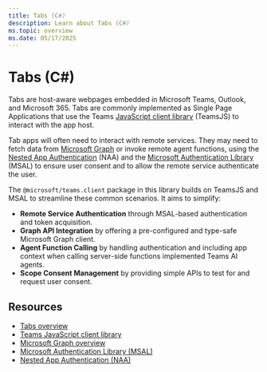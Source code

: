 ```yaml
---
title: Tabs (C#)
description: Learn about Tabs (C#)
ms.topic: overview
ms.date: 05/17/2025
---
```


# Tabs (C#)

Tabs are host-aware webpages embedded in Microsoft Teams, Outlook, and Microsoft 365. Tabs are commonly implemented as Single Page Applications that use the Teams [JavaScript client library](/microsoftteams/platform/tabs/how-to/using-teams-client-library) (TeamsJS) to interact with the app host.

Tab apps will often need to interact with remote services. They may need to fetch data from [Microsoft Graph](/graph/overview) or invoke remote agent functions, using the [Nested App Authentication](/microsoftteams/platform/concepts/authentication/nested-authentication) (NAA) and the [Microsoft Authentication Library](/entra/identity-platform/msal-overview) (MSAL) to ensure user consent and to allow the remote service authenticate the user.

The `@microsoft/teams.client` package in this library builds on TeamsJS and MSAL to streamline these common scenarios. It aims to simplify:

- **Remote Service Authentication** through MSAL-based authentication and token acquisition.
- **Graph API Integration** by offering a pre-configured and type-safe Microsoft Graph client.
- **Agent Function Calling** by handling authentication and including app context when calling server-side functions implemented Teams AI agents.
- **Scope Consent Management** by providing simple APIs to test for and request user consent.

## Resources
- [Tabs overview](/microsoftteams/platform/tabs/what-are-tabs?tabs=personal)
- [Teams JavaScript client library](/microsoftteams/platform/tabs/how-to/using-teams-client-library)
- [Microsoft Graph overview](/graph/overview)
- [Microsoft Authentication Library (MSAL)](/entra/identity-platform/msal-overview)
- [Nested App Authentication (NAA)](/microsoftteams/platform/concepts/authentication/nested-authentication)
